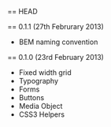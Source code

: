 == HEAD

== 0.1.1 (27th Februrary 2013)
- BEM naming convention

== 0.1.0 (23rd February 2013)
- Fixed width grid
- Typography
- Forms
- Buttons
- Media Object
- CSS3 Helpers